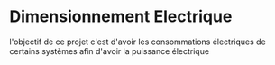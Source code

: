 # Dimensionnement Electrique

l'objectif de ce projet c'est d'avoir les consommations électriques de certains systèmes afin d'avoir la puissance électrique 
